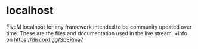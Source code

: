 # localhost
FiveM localhost for any framework intended to be community updated over time. These are the files and documentation used in the live stream. +info  on https://discord.gg/SpERma7
